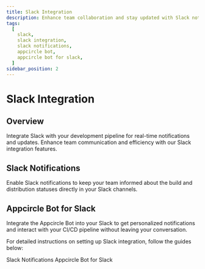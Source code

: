 ```yaml
---
title: Slack Integration
description: Enhance team collaboration and stay updated with Slack notifications and Appcircle bot for Slack.
tags:
  [
    slack,
    slack integration,
    slack notifications,
    appcircle bot,
    appcircle bot for slack,
  ]
sidebar_position: 2
---
```


# Slack Integration

## Overview

Integrate Slack with your development pipeline for real-time notifications and updates. Enhance team communication and efficiency with our Slack integration features.

## Slack Notifications

Enable Slack notifications to keep your team informed about the build and distribution statuses directly in your Slack channels.

## Appcircle Bot for Slack

Integrate the Appcircle Bot into your Slack to get personalized notifications and interact with your CI/CD pipeline without leaving your conversation.

For detailed instructions on setting up Slack integration, follow the guides below:

<ContentRef url="/account/my-organization/integrations/notification-integrations/slack/slack-notifications"> Slack Notifications </ContentRef>
<ContentRef url="/account/my-organization/integrations/notification-integrations/slack/appcircle-bot-for-slack"> Appcircle Bot for Slack </ContentRef>
